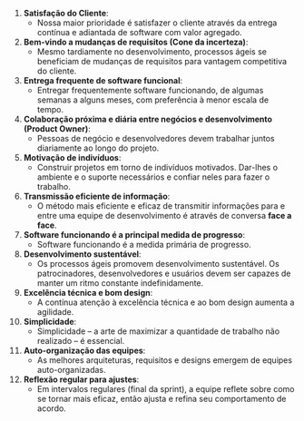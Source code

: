 1. **Satisfação do Cliente**:
    - Nossa maior prioridade é satisfazer o cliente através da entrega contínua e adiantada de software com valor agregado.
2. **Bem-vindo a mudanças de requisitos (Cone da incerteza)**:
    - Mesmo tardiamente no desenvolvimento, processos ágeis se beneficiam de mudanças de requisitos para vantagem competitiva do cliente.
3. **Entrega frequente de software funcional**:
    - Entregar frequentemente software funcionando, de algumas semanas a alguns meses, com preferência à menor escala de tempo.
4. **Colaboração próxima e diária entre negócios e desenvolvimento (Product Owner)**:
    - Pessoas de negócio e desenvolvedores devem trabalhar juntos diariamente ao longo do projeto.
5. **Motivação de indivíduos**:
    - Construir projetos em torno de indivíduos motivados. Dar-lhes o ambiente e o suporte necessários e confiar neles para fazer o trabalho.
6. **Transmissão eficiente de informação**:
    - O método mais eficiente e eficaz de transmitir informações para e entre uma equipe de desenvolvimento é através de conversa **face a face**.
7. **Software funcionando é a principal medida de progresso**:
    - Software funcionando é a medida primária de progresso.
8. **Desenvolvimento sustentável**:
    - Os processos ágeis promovem desenvolvimento sustentável. Os patrocinadores, desenvolvedores e usuários devem ser capazes de manter um ritmo constante indefinidamente.
9. **Excelência técnica e bom design**:
    - A contínua atenção à excelência técnica e ao bom design aumenta a agilidade.
10. **Simplicidade**:
    - Simplicidade – a arte de maximizar a quantidade de trabalho não realizado – é essencial.
11. **Auto-organização das equipes**:
    - As melhores arquiteturas, requisitos e designs emergem de equipes auto-organizadas.
12. **Reflexão regular para ajustes**:
    - Em intervalos regulares (final da sprint), a equipe reflete sobre como se tornar mais eficaz, então ajusta e refina seu comportamento de acordo.